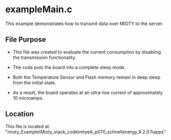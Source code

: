 # exampleMain.c

This example demonstrates how to transmit data over MIOTY to the server.

## File Purpose

 - This file was created to evaluate the current consumption by disabling the transmission functionality.

 - The code puts the board into a complete sleep mode.

 - Both the Temperature Sensor and Flash memory remain in deep sleep from the initial state.

 - As a result, the board operates at an ultra-low current of approximately 10 microamps.

## Location

 This file is located at: "mioty_Example\Mioty_stack_code\mtyeA_p070_schnellenergy_9.2.0.1\apps"